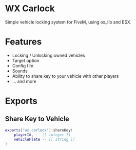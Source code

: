 # WX Carlock
Simple vehicle locking system for FiveM, using ox_lib and ESX.

# Features
* Locking / Unlocking owned vehicles
* Target option
* Config file
* Sounds
* Ability to share key to your vehicle with other players
* ... and more

# Exports
## Share Key to Vehicle
```lua
exports["wx_carlock"]:shareKey(
    playerId, -- [[ integer ]]
    vehiclePlate -- [[ string ]]
)
```